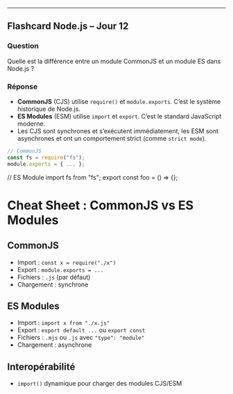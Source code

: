 ---
## Flashcard Node.js – Jour 12

### Question
Quelle est la différence entre un module CommonJS et un module ES dans Node.js ?

### Réponse
- **CommonJS** (CJS) utilise `require()` et `module.exports`. C’est le système historique de Node.js.
- **ES Modules** (ESM) utilise `import` et `export`. C’est le standard JavaScript moderne.
- Les CJS sont synchrones et s’exécutent immédiatement, les ESM sont asynchrones et ont un comportement strict (comme `strict mode`).

```js
// CommonJS
const fs = require("fs");
module.exports = { ... };
```

// ES Module
import fs from "fs";
export const foo = () => {};


# Cheat Sheet : CommonJS vs ES Modules

## CommonJS
- Import : `const x = require("./x")`
- Export : `module.exports = ...`
- Fichiers : `.js` (par défaut)
- Chargement : synchrone

## ES Modules
- Import : `import x from "./x.js"`
- Export : `export default ...` ou `export const`
- Fichiers : `.mjs` ou `.js` avec `"type": "module"`
- Chargement : asynchrone

## Interopérabilité
- `import()` dynamique pour charger des modules CJS/ESM
